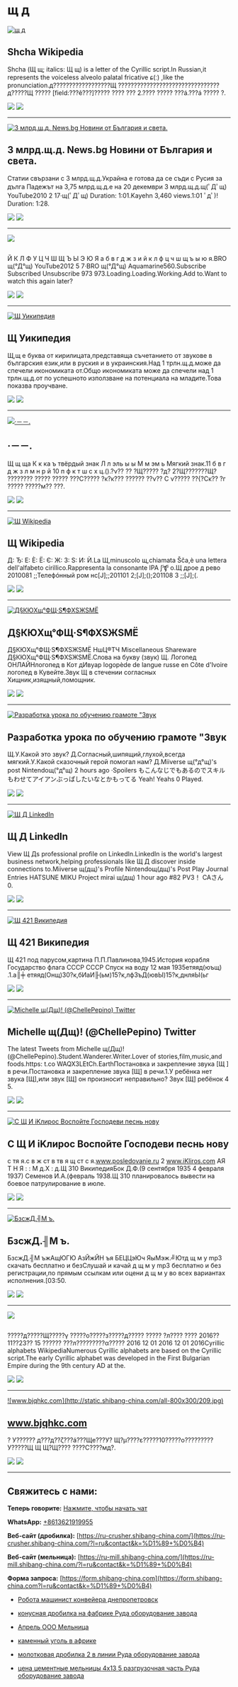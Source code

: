 # щ д

<a href="https://swt.shibang-china.com/?l=ru&img&k=%D1%89+%D0%B4" target="_blank">![щ д](http://static.shibang-china.com/all-800x300/838.jpg)</a>

## Shcha Wikipedia
Shcha (Щ щ; italics: Щ щ) is a letter of the Cyrillic script.In Russian,it represents the voiceless alveolo palatal fricative ɕ(ː) ,like the pronunciation.д??????????????????Щ ????????????????????????????????д?????Щ ????? [field:???ê???]????? ???? ??? 2.???? ????? ???á.???á ????? ?.


<a href="https://whatsapp.shibangsoft.com/WhatsApp.php" target="_blank" title="WhatsApp">![](http://static.shibang-china.com/icon/whatsapp.png)</a> <a href="https://swt.shibang-china.com/?l=ru&icon&k=%D1%89+%D0%B4" target="_blank">![](http://static.shibang-china.com/icon/chat-ru.png)</a>

---

<a href="https://swt.shibang-china.com/?l=ru&img&k=%D1%89+%D0%B4" target="_blank">![3 млрд.щ.д. News.bg Новини от България и света.](http://static.shibang-china.com/all-800x300/314.jpg)</a>

## 3 млрд.щ.д. News.bg Новини от България и света.
Статии свързани с 3 млрд.щ.д.Украйна е готова да се съди с Русия за дълга Падежът на 3,75 млрд.щ.д.е на 20 декември 3 млрд.щ.д.щ(ﾟДﾟщ) YouTube2010 2 17·щ(ﾟДﾟщ) Duration: 1:01.Kayehn 3,460 views.1:01 ﾟдﾟ)! Duration: 1:28.


<a href="https://whatsapp.shibangsoft.com/WhatsApp.php" target="_blank" title="WhatsApp">![](http://static.shibang-china.com/icon/whatsapp.png)</a> <a href="https://swt.shibang-china.com/?l=ru&icon&k=%D1%89+%D0%B4" target="_blank">![](http://static.shibang-china.com/icon/chat-ru.png)</a>

---

<a href="https://swt.shibang-china.com/?l=ru&img&k=%D1%89+%D0%B4" target="_blank">![](http://static.shibang-china.com/all-800x300/1003.jpg)</a>

## 
Й К Л Ф У Ц Ч Ш Щ Ъ Ы Э Ю Я а б в г д ж з и й к л ф ц ч ш щ ъ ы ю я.BRO щ(°Д°щ) YouTube2012 5 7·BRO щ(°Д°щ) Aquamarine560.Subscribe Subscribed Unsubscribe 973 973.Loading.Loading.Working.Add to.Want to watch this again later?


<a href="https://whatsapp.shibangsoft.com/WhatsApp.php" target="_blank" title="WhatsApp">![](http://static.shibang-china.com/icon/whatsapp.png)</a> <a href="https://swt.shibang-china.com/?l=ru&icon&k=%D1%89+%D0%B4" target="_blank">![](http://static.shibang-china.com/icon/chat-ru.png)</a>

---

<a href="https://swt.shibang-china.com/?l=ru&img&k=%D1%89+%D0%B4" target="_blank">![Щ Уикипедия](http://static.shibang-china.com/all-800x300/1339.jpg)</a>

## Щ Уикипедия
Щ,щ е буква от кирилицата,представяща съчетанието от звукове в българския език,или в руския и в украинския.Над 1 трлн.щ.д.може да спечели икономиката от.Общо икономиката може да спечели над 1 трлн.щ.д.от по успешното използване на потенциала на младите.Това показва проучване.


<a href="https://whatsapp.shibangsoft.com/WhatsApp.php" target="_blank" title="WhatsApp">![](http://static.shibang-china.com/icon/whatsapp.png)</a> <a href="https://swt.shibang-china.com/?l=ru&icon&k=%D1%89+%D0%B4" target="_blank">![](http://static.shibang-china.com/icon/chat-ru.png)</a>

---

<a href="https://swt.shibang-china.com/?l=ru&img&k=%D1%89+%D0%B4" target="_blank">![·－－.](http://static.shibang-china.com/all-800x300/509.jpg)</a>

## ·－－.
Щ щ ща К к ка ъ твёрдый знак Л л эль ы ы М м эм ь Мягкий знак.11 б в г д ж з л м н р й 10 п ф к т ш с х ц.().?ν?? ?? ?Щ????? ?д? 2?Щ???????Щ? ???????? ????? ????? ???С????? ?κ?κ??? ?????? ??ν?? С ν????? ??{?Сκ?? ?г ????? ?????м?? ???.


<a href="https://whatsapp.shibangsoft.com/WhatsApp.php" target="_blank" title="WhatsApp">![](http://static.shibang-china.com/icon/whatsapp.png)</a> <a href="https://swt.shibang-china.com/?l=ru&icon&k=%D1%89+%D0%B4" target="_blank">![](http://static.shibang-china.com/icon/chat-ru.png)</a>

---

<a href="https://swt.shibang-china.com/?l=ru&img&k=%D1%89+%D0%B4" target="_blank">![Щ Wikipedia](http://static.shibang-china.com/all-800x300/1030.jpg)</a>

## Щ Wikipedia
Д: Ђ: Е: Ѐ: Ё: Є: Ж: З: Ѕ: И: Ѝ.La Щ,minuscolo щ,chiamata Šča,è una lettera dell'alfabeto cirillico.Rappresenta la consonante IPA ʃʲʧʲ o.Щ дрое д рево 2010081 ;;Телефóнный ром нс[J];;201101 2;[J];();201108 3 ;;[J];(.


<a href="https://whatsapp.shibangsoft.com/WhatsApp.php" target="_blank" title="WhatsApp">![](http://static.shibang-china.com/icon/whatsapp.png)</a> <a href="https://swt.shibang-china.com/?l=ru&icon&k=%D1%89+%D0%B4" target="_blank">![](http://static.shibang-china.com/icon/chat-ru.png)</a>

---

<a href="https://swt.shibang-china.com/?l=ru&img&k=%D1%89+%D0%B4" target="_blank">![Д§КЮХщ°ФЩ·Ѕ¶ФХЅЖЅМЁ](http://static.shibang-china.com/all-800x300/982.jpg)</a>

## Д§КЮХщ°ФЩ·Ѕ¶ФХЅЖЅМЁ
Д§КЮХщ°ФЩ·Ѕ¶ФХЅЖЅМЁ НшЦ®ТЧ Miscellaneous Shareware Д§КЮХщ°ФЩ·Ѕ¶ФХЅЖЅМЁ.Слова на букву (звук) Щ. Логопед ОНЛАЙНлогопед в Кот дИвуар logopède de langue russe en Côte d'Ivoire логопед в Кувейте.Звук Щ в стечении согласных Хищник,изящный,помощник.


<a href="https://whatsapp.shibangsoft.com/WhatsApp.php" target="_blank" title="WhatsApp">![](http://static.shibang-china.com/icon/whatsapp.png)</a> <a href="https://swt.shibang-china.com/?l=ru&icon&k=%D1%89+%D0%B4" target="_blank">![](http://static.shibang-china.com/icon/chat-ru.png)</a>

---

<a href="https://swt.shibang-china.com/?l=ru&img&k=%D1%89+%D0%B4" target="_blank">![Разработка урока по обучению грамоте "Звук](http://static.shibang-china.com/all-800x300/411.jpg)</a>

## Разработка урока по обучению грамоте "Звук
Щ.У.Какой это звук? Д.Согласный,шипящий,глухой,всегда мягкий.У.Какой сказочный герой помогал нам? Д.Miiverse щ(°д°щ)'s post Nintendoщ(°д°щ) 2 hours ago ·Spoilers もこんなじでもあるのでスキルもわせてアイアンぶっぱしたいなとかもってる Yeah! Yeahs 0 Played.


<a href="https://whatsapp.shibangsoft.com/WhatsApp.php" target="_blank" title="WhatsApp">![](http://static.shibang-china.com/icon/whatsapp.png)</a> <a href="https://swt.shibang-china.com/?l=ru&icon&k=%D1%89+%D0%B4" target="_blank">![](http://static.shibang-china.com/icon/chat-ru.png)</a>

---

<a href="https://swt.shibang-china.com/?l=ru&img&k=%D1%89+%D0%B4" target="_blank">![Щ Д LinkedIn](http://static.shibang-china.com/all-800x300/602.jpg)</a>

## Щ Д LinkedIn
View Щ Дs professional profile on LinkedIn.LinkedIn is the world's largest business network,helping professionals like Щ Д discover inside connections to.Miiverse щ(дщ)'s Profile Nintendoщ(дщ)'s Post Play Journal Entries HATSUNE MIKU Project mirai щ(дщ) 1 hour ago #82 PV3！ CAさん 0.


<a href="https://whatsapp.shibangsoft.com/WhatsApp.php" target="_blank" title="WhatsApp">![](http://static.shibang-china.com/icon/whatsapp.png)</a> <a href="https://swt.shibang-china.com/?l=ru&icon&k=%D1%89+%D0%B4" target="_blank">![](http://static.shibang-china.com/icon/chat-ru.png)</a>

---

<a href="https://swt.shibang-china.com/?l=ru&img&k=%D1%89+%D0%B4" target="_blank">![Щ 421 Википедия](http://static.shibang-china.com/all-800x300/566.jpg)</a>

## Щ 421 Википедия
Щ 421 под парусом,картина П.П.Павлинова,1945.История корабля Государство флага СССР СССР Спуск на воду 12 мая 1935етяяд(юъщ) .1.а║╪ етяяд(Онщ)30?к,бИаИ╟(ьм)15?к,лфЗъД(ювЫ)15?к,днляЫ(ьг


<a href="https://whatsapp.shibangsoft.com/WhatsApp.php" target="_blank" title="WhatsApp">![](http://static.shibang-china.com/icon/whatsapp.png)</a> <a href="https://swt.shibang-china.com/?l=ru&icon&k=%D1%89+%D0%B4" target="_blank">![](http://static.shibang-china.com/icon/chat-ru.png)</a>

---

<a href="https://swt.shibang-china.com/?l=ru&img&k=%D1%89+%D0%B4" target="_blank">![Michelle щ(Дщ)! (@ChellePepino) Twitter](http://static.shibang-china.com/all-800x300/1229.jpg)</a>

## Michelle щ(Дщ)! (@ChellePepino) Twitter
The latest Tweets from Michelle щ(Дщ)! (@ChellePepino).Student.Wanderer.Writer.Lover of stories,film,music,and foods.https: t.co WAQX3LEtCh.EarthПостановка и закрепление звука [Щ ] в речи.Постановка и закрепление звука [Щ] в речи.1.У ребёнка нет звука [Щ],или звук [Щ] он произносит неправильно? Звук [Щ] ребёнок 4 5.


<a href="https://whatsapp.shibangsoft.com/WhatsApp.php" target="_blank" title="WhatsApp">![](http://static.shibang-china.com/icon/whatsapp.png)</a> <a href="https://swt.shibang-china.com/?l=ru&icon&k=%D1%89+%D0%B4" target="_blank">![](http://static.shibang-china.com/icon/chat-ru.png)</a>

---

<a href="https://swt.shibang-china.com/?l=ru&img&k=%D1%89+%D0%B4" target="_blank">![С Щ И iKлирос Воспойте Господеви песнь нову](http://static.shibang-china.com/all-800x300/827.jpg)</a>

## С Щ И iKлирос Воспойте Господеви песнь нову
с тя я.с в ж ст в тв я щ ст с я.www.posledovanie.ru 2 www.iKliros.com АЯ Т Н Я : : М д.Х : д.Щ 310 ВикипедияБок Д.Ф.(9 сентября 1935 4 февраля 1937) Семенов И.А.(февраль 1938.Щ 310 планировалось вывести на боевое патрулирование в июле.


<a href="https://whatsapp.shibangsoft.com/WhatsApp.php" target="_blank" title="WhatsApp">![](http://static.shibang-china.com/icon/whatsapp.png)</a> <a href="https://swt.shibang-china.com/?l=ru&icon&k=%D1%89+%D0%B4" target="_blank">![](http://static.shibang-china.com/icon/chat-ru.png)</a>

---

<a href="https://swt.shibang-china.com/?l=ru&img&k=%D1%89+%D0%B4" target="_blank">![БзсжД.╢М ъ.](http://static.shibang-china.com/all-800x300/183.jpg)</a>

## БзсжД.╢М ъ.
БзсжД.╢М ъжАщЮГЮ АзЙжЙН ъя БЕЦЦэЮч ЯыМэж.╝Ютд щ м у mp3 скачать бесплатно и безСлушай и качай д щ м у mp3 бесплатно и без регистрации,по прямым ссылкам или оцени д щ м у во всех вариантах исполнения.[03:50.


<a href="https://whatsapp.shibangsoft.com/WhatsApp.php" target="_blank" title="WhatsApp">![](http://static.shibang-china.com/icon/whatsapp.png)</a> <a href="https://swt.shibang-china.com/?l=ru&icon&k=%D1%89+%D0%B4" target="_blank">![](http://static.shibang-china.com/icon/chat-ru.png)</a>

---

<a href="https://swt.shibang-china.com/?l=ru&img&k=%D1%89+%D0%B4" target="_blank">![](http://static.shibang-china.com/all-800x300/628.jpg)</a>

## 
?????д?????Щ?????γ ?????ο?????з?????д????? ????? ?л???? ???? 2016??11??23?? 15 ?????? ???л?????????α????? 2016 12 01 2016 12 01 2016Cyrillic alphabets WikipediaNumerous Cyrillic alphabets are based on the Cyrillic script.The early Cyrillic alphabet was developed in the First Bulgarian Empire during the 9th century AD at the.


<a href="https://whatsapp.shibangsoft.com/WhatsApp.php" target="_blank" title="WhatsApp">![](http://static.shibang-china.com/icon/whatsapp.png)</a> <a href="https://swt.shibang-china.com/?l=ru&icon&k=%D1%89+%D0%B4" target="_blank">![](http://static.shibang-china.com/icon/chat-ru.png)</a>

---

<a href="https://swt.shibang-china.com/?l=ru&img&k=%D1%89+%D0%B4" target="_blank">![www.bjqhkc.com](http://static.shibang-china.com/all-800x300/209.jpg)</a>

## www.bjqhkc.com
? У?????? д???д??ζ???á???Ще???У? Щ?μ????ε?????10?????о?????????У?????Щ Щ Щ?Щ???? ????С????мд?.

<a href="https://whatsapp.shibangsoft.com/WhatsApp.php" target="_blank" title="WhatsApp">![](http://static.shibang-china.com/icon/whatsapp.png)</a> <a href="https://swt.shibang-china.com/?l=ru&icon&k=%D1%89+%D0%B4" target="_blank">![](http://static.shibang-china.com/icon/chat-ru.png)</a>

---
## Свяжитесь с нами:

**Теперь говорите:** [Нажмите, чтобы начать чат](https://swt.shibang-china.com?l=ru&contact&k=%D1%89+%D0%B4)

**WhatsApp:**  [+8613621919955](https://whatsapp.shibangsoft.com/WhatsApp.php)

**Веб-сайт (дробилка):** [https://ru-crusher.shibang-china.com/](https://ru-crusher.shibang-china.com/?l=ru&contact&k=%D1%89+%D0%B4)

**Веб-сайт (мельница):** [https://ru-mill.shibang-china.com/](https://ru-mill.shibang-china.com/?l=ru&contact&k=%D1%89+%D0%B4)

**Форма запроса:** [https://form.shibang-china.com](https://form.shibang-china.com?l=ru&contact&k=%D1%89+%D0%B4)

* [Робота машинист конвейера днепропетровск](../92/%D0%A0%D0%BE%D0%B1%D0%BE%D1%82%D0%B0%20%D0%BC%D0%B0%D1%88%D0%B8%D0%BD%D0%B8%D1%81%D1%82%20%D0%BA%D0%BE%D0%BD%D0%B2%D0%B5%D0%B9%D0%B5%D1%80%D0%B0%20%D0%B4%D0%BD%D0%B5%D0%BF%D1%80%D0%BE%D0%BF%D0%B5%D1%82%D1%80%D0%BE%D0%B2%D1%81%D0%BA.md)

* [конусная дробилка на фабрике Руда оборудование завода](../100/%D0%BA%D0%BE%D0%BD%D1%83%D1%81%D0%BD%D0%B0%D1%8F%20%D0%B4%D1%80%D0%BE%D0%B1%D0%B8%D0%BB%D0%BA%D0%B0%20%D0%BD%D0%B0%20%D1%84%D0%B0%D0%B1%D1%80%D0%B8%D0%BA%D0%B5%20%D0%A0%D1%83%D0%B4%D0%B0%20%D0%BE%D0%B1%D0%BE%D1%80%D1%83%D0%B4%D0%BE%D0%B2%D0%B0%D0%BD%D0%B8%D0%B5%20%D0%B7%D0%B0%D0%B2%D0%BE%D0%B4%D0%B0.md)

* [Апрель ООО Мельница](../102/%D0%90%D0%BF%D1%80%D0%B5%D0%BB%D1%8C%20%D0%9E%D0%9E%D0%9E%20%D0%9C%D0%B5%D0%BB%D1%8C%D0%BD%D0%B8%D1%86%D0%B0.md)

* [каменный уголь в африке](../92/%D0%BA%D0%B0%D0%BC%D0%B5%D0%BD%D0%BD%D1%8B%D0%B9%20%D1%83%D0%B3%D0%BE%D0%BB%D1%8C%20%D0%B2%20%D0%B0%D1%84%D1%80%D0%B8%D0%BA%D0%B5.md)

* [молотковая дробилка 2 в линии Руда оборудование завода](../101/%D0%BC%D0%BE%D0%BB%D0%BE%D1%82%D0%BA%D0%BE%D0%B2%D0%B0%D1%8F%20%D0%B4%D1%80%D0%BE%D0%B1%D0%B8%D0%BB%D0%BA%D0%B0%202%20%D0%B2%20%D0%BB%D0%B8%D0%BD%D0%B8%D0%B8%20%D0%A0%D1%83%D0%B4%D0%B0%20%D0%BE%D0%B1%D0%BE%D1%80%D1%83%D0%B4%D0%BE%D0%B2%D0%B0%D0%BD%D0%B8%D0%B5%20%D0%B7%D0%B0%D0%B2%D0%BE%D0%B4%D0%B0.md)

* [цена цементные мельницы 4х13 5 разгрузочная часть Руда оборудование завода](../99/%D1%86%D0%B5%D0%BD%D0%B0%20%D1%86%D0%B5%D0%BC%D0%B5%D0%BD%D1%82%D0%BD%D1%8B%D0%B5%20%D0%BC%D0%B5%D0%BB%D1%8C%D0%BD%D0%B8%D1%86%D1%8B%204%D1%8513%205%20%D1%80%D0%B0%D0%B7%D0%B3%D1%80%D1%83%D0%B7%D0%BE%D1%87%D0%BD%D0%B0%D1%8F%20%D1%87%D0%B0%D1%81%D1%82%D1%8C%20%D0%A0%D1%83%D0%B4%D0%B0%20%D0%BE%D0%B1%D0%BE%D1%80%D1%83%D0%B4%D0%BE%D0%B2%D0%B0%D0%BD%D0%B8%D0%B5%20%D0%B7%D0%B0%D0%B2%D0%BE%D0%B4%D0%B0.md)